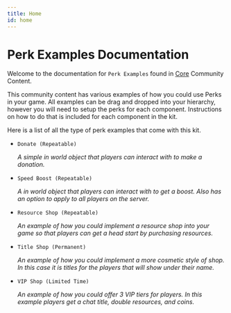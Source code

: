 ```yaml
---
title: Home
id: home
---
```


# Perk Examples Documentation

Welcome to the documentation for `Perk Examples` found in [Core](https://coregames.com) Community Content.

This community content has various examples of how you could use Perks in your game.  All examples can be drag and dropped into your hierarchy, however you will need to setup the perks for each component.  Instructions on how to do that is included for each component in the kit.

Here is a list of all the type of perk examples that come with this kit.

 - `Donate (Repeatable)`

	*A simple in world object that players can interact with to make a donation.*

 - `Speed Boost (Repeatable)`

	*A in world object that players can interact with to get a boost.  Also has an option to apply to all players on the server.*

 - `Resource Shop (Repeatable)`

	*An example of how you could implement a resource shop into your game so that players can get a head start by purchasing resources.*

 - `Title Shop (Permanent)`

	*An example of how you could implement a more cosmetic style of shop.  In this case it is titles for the players that will show under their name.*

 - `VIP Shop (Limited Time)`

	*An example of how you could offer 3 VIP tiers for players.  In this example players get a chat title, double resources, and coins.*